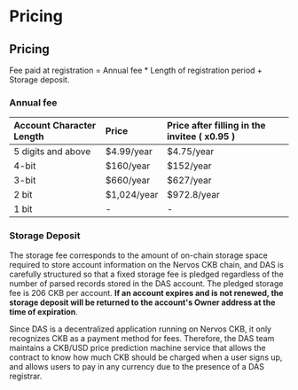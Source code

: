 # Pricing

## Pricing

Fee paid at registration = Annual fee \* Length of registration period + Storage deposit.

### Annual fee

| Account Character Length | Price      | Price after filling in the invitee \( x0.95 \) |
| :----------------------- | :--------- | :--------------------------------------------- |
| 5 digits and above       | \$4.99/year | \$4.75/year                                     |
| 4-bit                    | \$160/year  | \$152/year                                      |
| 3-bit                    | \$660/year  | \$627/year                                      |
| 2 bit                    | \$1,024/year | \$972.8/year                             |
| 1 bit                    | -          | -                                              |

### Storage Deposit

The storage fee corresponds to the amount of on-chain storage space required to store account information on the Nervos CKB chain, and DAS is carefully structured so that a fixed storage fee is pledged regardless of the number of parsed records stored in the DAS account. The pledged storage fee is 206 CKB per account. **If an account expires and is not renewed, the storage deposit will be returned to the account's Owner address at the time of expiration**.

Since DAS is a decentralized application running on Nervos CKB, it only recognizes CKB as a payment method for fees. Therefore, the DAS team maintains a CKB/USD price prediction machine service that allows the contract to know how much CKB should be charged when a user signs up, and allows users to pay in any currency due to the presence of a DAS registrar.

